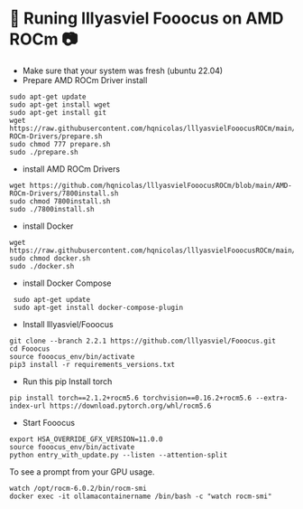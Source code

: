 # 💬 Runing lllyasviel Fooocus on AMD ROCm 📷
- Make sure that your system was fresh (ubuntu 22.04)
- Prepare AMD ROCm Driver install
```
sudo apt-get update
sudo apt-get install wget
sudo apt-get install git
wget https://raw.githubusercontent.com/hqnicolas/lllyasvielFooocusROCm/main/AMD-ROCm-Drivers/prepare.sh
sudo chmod 777 prepare.sh
sudo ./prepare.sh
```
- install AMD ROCm Drivers
```
wget https://github.com/hqnicolas/lllyasvielFooocusROCm/blob/main/AMD-ROCm-Drivers/7800install.sh
sudo chmod 7800install.sh
sudo ./7800install.sh
```
- install Docker
```
wget https://raw.githubusercontent.com/hqnicolas/lllyasvielFooocusROCm/main/docker.sh
sudo chmod docker.sh
sudo ./docker.sh
```
- install Docker Compose
```
 sudo apt-get update
 sudo apt-get install docker-compose-plugin
```
- Install lllyasviel/Fooocus
```
git clone --branch 2.2.1 https://github.com/lllyasviel/Fooocus.git
cd Fooocus
source fooocus_env/bin/activate
pip3 install -r requirements_versions.txt
```
- Run this pip Install torch
```
pip install torch==2.1.2+rocm5.6 torchvision==0.16.2+rocm5.6 --extra-index-url https://download.pytorch.org/whl/rocm5.6
```
- Start Fooocus
```
export HSA_OVERRIDE_GFX_VERSION=11.0.0
source fooocus_env/bin/activate
python entry_with_update.py --listen --attention-split
```
To see a prompt from your GPU usage.
```
watch /opt/rocm-6.0.2/bin/rocm-smi
docker exec -it ollamacontainername /bin/bash -c "watch rocm-smi"
```
